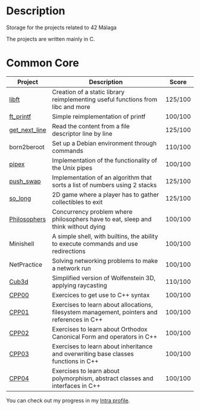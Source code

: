 # Description

Storage for the projects related to 42 Málaga

The projects are written mainly in C.

# Common Core

|Project|Description|Score
|-|-|-|
|[libft](https://github.com/ribana-b/libft/)|Creation of a static library reimplementing useful functions from libc and more|125/100
|[ft_printf](https://github.com/ribana-b/ft_printf/)|Simple reimplementation of printf|100/100
|[get_next_line](https://github.com/ribana-b/get_next_line/)|Read the content from a file descriptor line by line|125/100
|born2beroot|Set up a Debian environment through commands|110/100
|[pipex](https://github.com/ribana-b/pipex/)|Implementation of the functionality of the Unix pipes|100/100
|[push_swap](https://github.com/ribana-b/push_swap/)|Implementation of an algorithm that sorts a list of numbers using 2 stacks|125/100
|[so_long](https://github.com/ribana-b/so_long/)|2D game where a player has to gather collectibles to exit|125/100
|[Philosophers](https://github.com/ribana-b/philosophers/)|Concurrency problem where philosophers have to eat, sleep and think without dying|100/100
|Minishell|A simple shell, with builtins, the ability to execute commands and use redirections|100/100
|NetPractice|Solving networking problems to make a network run|100/100
|[Cub3d](https://github.com/ribana-b/cub3d/)|Simplified version of Wolfenstein 3D, applying raycasting|110/100
|[CPP00](https://github.com/ribana-b/CPP00/)|Exercices to get use to C++ syntax|100/100
|[CPP01](https://github.com/ribana-b/CPP01/)|Exercises to learn about allocations, filesystem management, pointers and references in C++|100/100
|[CPP02](https://github.com/ribana-b/CPP02/)|Exercises to learn about Orthodox Canonical Form and operators in C++|100/100
|[CPP03](https://github.com/ribana-b/CPP03/)|Exercises to learn about inheritance and overwriting base classes functions in C++|100/100
|[CPP04](https://github.com/ribana-b/CPP04/)|Exercises to learn about polymorphism, abstract classes and interfaces in C++|100/100

You can check out my progress in my [Intra profile](https://profile.intra.42.fr/users/ribana-b).

